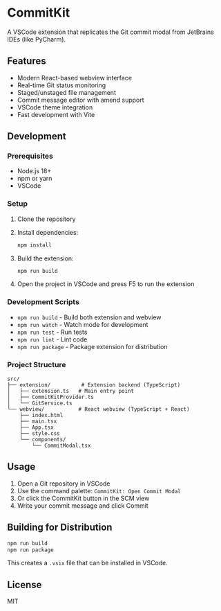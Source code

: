 # CommitKit

A VSCode extension that replicates the Git commit modal from JetBrains IDEs (like PyCharm).

## Features

- Modern React-based webview interface
- Real-time Git status monitoring
- Staged/unstaged file management
- Commit message editor with amend support
- VSCode theme integration
- Fast development with Vite

## Development

### Prerequisites

- Node.js 18+
- npm or yarn
- VSCode

### Setup

1. Clone the repository
2. Install dependencies:
   ```bash
   npm install
   ```

3. Build the extension:
   ```bash
   npm run build
   ```

4. Open the project in VSCode and press F5 to run the extension

### Development Scripts

- `npm run build` - Build both extension and webview
- `npm run watch` - Watch mode for development
- `npm run test` - Run tests
- `npm run lint` - Lint code
- `npm run package` - Package extension for distribution

### Project Structure

```
src/
├── extension/          # Extension backend (TypeScript)
│   ├── extension.ts   # Main entry point
│   ├── CommitKitProvider.ts
│   └── GitService.ts
└── webview/           # React webview (TypeScript + React)
    ├── index.html
    ├── main.tsx
    ├── App.tsx
    ├── style.css
    └── components/
        └── CommitModal.tsx
```

## Usage

1. Open a Git repository in VSCode
2. Use the command palette: `CommitKit: Open Commit Modal`
3. Or click the CommitKit button in the SCM view
4. Write your commit message and click Commit

## Building for Distribution

```bash
npm run build
npm run package
```

This creates a `.vsix` file that can be installed in VSCode.

## License

MIT
